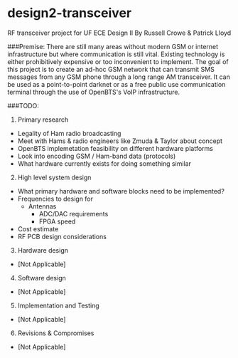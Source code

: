 design2-transceiver
===================

RF transceiver project for UF ECE Design II
By Russell Crowe & Patrick Lloyd

###Premise:
There are still many areas without modern GSM or internet infrastructure but where communication is still vital. Existing technology is either prohibitively expensive or too inconvenient to implement. The goal of this project is to create an ad-hoc GSM network that can transmit SMS messages from any GSM phone through a long range AM transceiver. It can be used as a point-to-point darknet or as a free public use communication terminal through the use of OpenBTS's VoIP infrastructure. 

###TODO:
1) Primary research
  * Legality of Ham radio broadcasting
  * Meet with Hams & radio engineers like Zmuda & Taylor about concept
  * OpenBTS implemetation feasibility on different hardware platforms
  * Look into encoding GSM / Ham-band data (protocols)
  * What hardware currently exists for doing something similar
 
2) High level system design
  * What primary hardware and software blocks need to be implemented?
  * Frequencies to design for
    * Antennas
	  * ADC/DAC requirements
  	  * FPGA speed
  * Cost estimate
  * RF PCB design considerations
 
3) Hardware design
  * [Not Applicable]
  
4) Software design
  * [Not Applicable]

5) Implementation and Testing
  * [Not Applicable]

6) Revisions & Compromises
  * [Not Applicable]